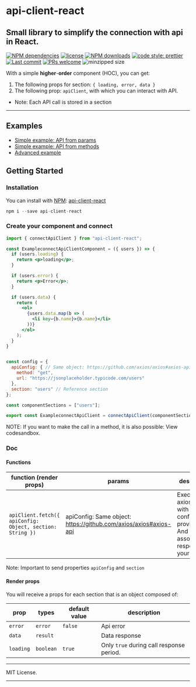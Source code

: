 # api-client-react

Small library to simplify the connection with api in React.
------

[![NPM dependencies][npm-dependencies-image]][npm-dependencies-url] 
[![license][license-image]][license-url] [![NPM downloads][npm-downloads-image]][npm-downloads-url] [![code style: prettier](https://badgen.net/badge/code%20style/prettier/green)](https://github.com/prettier/prettier) 
[![Last commit][last-commit-image]][last-commit-url] [![PRs welcome][pr-image]][code-style-image] ![minzipped size][minzip-url]

With a simple **higher**-**order** component (HOC), you can get:
1.  The following props for section: `{ loading, error, data }`
2.  The following prop: `apiClient`, with which you can interact with API.
* Note: Each API call is stored in a section

------

## Examples
- [Simple example: API from params](https://codesandbox.io/s/j4rj8wl709)
- [Simple example: API from methods](https://codesandbox.io/s/0pyvjpk62l)
- [Advanced example](https://codesandbox.io/s/wq9rk5oo8l)

## Getting Started

### Installation
You can install with [NPM][npm-global-url]: [api-client-react][npm-package-url]
```js
npm i --save api-client-react
```

### Create your component and connect
```jsx
import { connectApiClient } from "api-client-react";

const ExampleconnectApiClientComponent = ({ users }) => {
  if (users.loading) {
    return <p>loading</p>;
  }

  if (users.error) {
    return <p>Error</p>;
  }

  if (users.data) {
    return (
      <ol>
        {users.data.map(b => (
          <li key={b.name}>{b.name}</li>
        ))}
      </ol>
    );
  }
}


const config = {
  apiConfig: { // Same object: https://github.com/axios/axios#axios-api
    method: "get",
    url: "https://jsonplaceholder.typicode.com/users"
  },
  section: "users" // Reference section
};

const componentSections = ["users"];

export const ExampleconnectApiClient = connectApiClient(componentSections, config)(ExampleconnectApiClientComponent);
```
NOTE: If you want to make the call in a method, it is also possible: View codesandbox.


### Doc
#### Functions
| function (render props) | params | description |
|--|--|--|
| `apiClient.fetch({ apiConfig: Object, section: String })` | apiConfig: Same object: https://github.com/axios/axios#axios-api | Execute axios fetch with the configuration provided And associate the response to your section |
Note: Important to send properties `apiConfig` and `section`

#### Render props
You will receive a props for each section that is an object composed of:

| prop | types | default value | description |
|--|--|--|--|
| `error` | `error` | `false` | Api error |
| `data` | `result` |  | Data response |
| `loading` | `boolean` | `true`| Only `true` during call response period. |



---

MIT License.

---


[npm-global-url]: https://npmjs.com/
[npm-package-url]: https://www.npmjs.com/package/api-client-react
[pr-image]: https://badgen.net/badge/PRs/welcome/green
[minzip-url]: https://badgen.net/bundlephobia/minzip/api-client-react
[code-style-image]: https://img.shields.io/badge/PRs-welcome-brightgreen.svg
[license-image]: https://img.shields.io/github/license/jeiker26/api-client-react.svg
[license-url]: https://github.com/jeiker26/api-client-react
[last-commit-image]: https://img.shields.io/github/last-commit/jeiker26/api-client-react.svg
[last-commit-url]: https://github.com/jeiker26/api-client-react/commits

[npm-downloads-image]: https://img.shields.io/npm/dm/api-client-react.svg
[npm-downloads-url]: https://www.npmjs.com/package/api-client-react
[npm-dependencies-image]: https://img.shields.io/david/jeiker26/api-client-react.svg
[npm-dependencies-url]: https://david-dm.org/jeiker26/api-client-react
[release-image]: https://img.shields.io/github/release-date/jeiker26/api-client-react.svg
[release-url]: https://github.com/jeiker26/api-client-react/releases
[standard-image]: https://img.shields.io/badge/code%20style-standard-brightgreen.svg
[standard-url]: http://standardjs.com/
